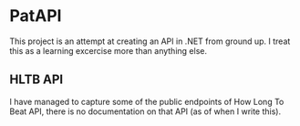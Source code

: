 # PatAPI
This project is an attempt at creating an API in .NET from ground up. I treat this as a learning excercise more than anything else.

## HLTB API
I have managed to capture some of the public endpoints of How Long To Beat API, there is no documentation on that API (as of when I write this).
